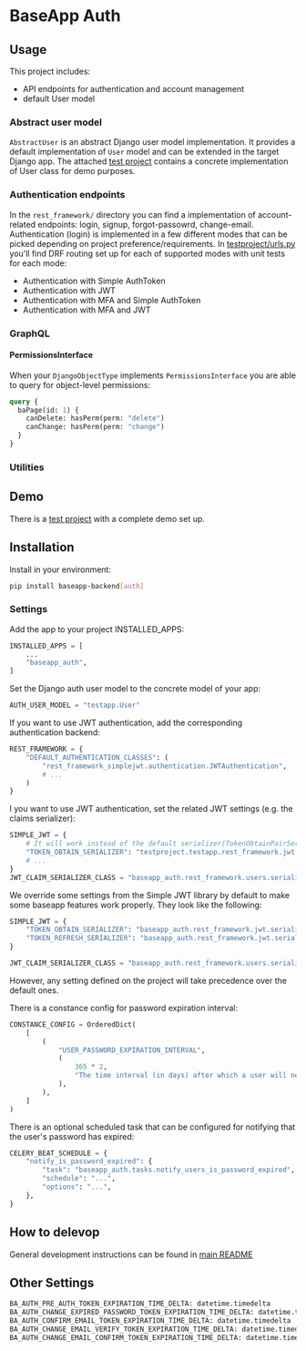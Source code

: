 # BaseApp Auth

## Usage

This project includes:

- API endpoints for authentication and account management
- default User model

### Abstract user model

`AbstractUser` is an abstract Django user model implementation. It provides a default implementation of `User` model and can be extended in the target Django app. The attached [test project](testproject/) contains a concrete implementation of User class for demo purposes.

### Authentication endpoints

In the `rest_framework/` directory you can find a implementation of account-related endpoints: login, signup, forgot-passowrd, change-email. Authentication (login) is implemented in a few different modes that can be picked depending on project preference/requirements. In [testproject/urls.py](testproject/urls.py) you'll find DRF routing set up for each of supported modes with unit tests for each mode:

- Authentication with Simple AuthToken
- Authentication with JWT
- Authentication with MFA and Simple AuthToken
- Authentication with MFA and JWT


### GraphQL

#### PermissionsInterface

When your `DjangoObjectType` implements `PermissionsInterface` you are able to query for object-level permissions:

```graphql
query {
  baPage(id: 1) {
    canDelete: hasPerm(perm: "delete")
    canChange: hasPerm(perm: "change")
  }
}
```

### Utilities

## Demo

There is a [test project](testproject/) with a complete demo set up.

## Installation

Install in your environment:

```bash
pip install baseapp-backend[auth]
```

### Settings

Add the app to your project INSTALLED_APPS:

```py
INSTALLED_APPS = [
    ...
    "baseapp_auth",
]
```

Set the Django auth user model to the concrete model of your app:

```py
AUTH_USER_MODEL = "testapp.User"
```

If you want to use JWT authentication, add the corresponding authentication backend:

```py
REST_FRAMEWORK = {
    "DEFAULT_AUTHENTICATION_CLASSES": (
        "rest_framework_simplejwt.authentication.JWTAuthentication",
        # ...
    )
}
```

I you want to use JWT authentication, set the related JWT settings (e.g. the claims serializer):

```py
SIMPLE_JWT = {
    # It will work instead of the default serializer(TokenObtainPairSerializer).
    "TOKEN_OBTAIN_SERIALIZER": "testproject.testapp.rest_framework.jwt.serializers.MyTokenObtainPairSerializer",
    # ...
}
JWT_CLAIM_SERIALIZER_CLASS = "baseapp_auth.rest_framework.users.serializers.UserBaseSerializer"
```
We override some settings from the Simple JWT library by default to make some baseapp features work properly. They look like the following:
```py
SIMPLE_JWT = {
    "TOKEN_OBTAIN_SERIALIZER": "baseapp_auth.rest_framework.jwt.serializers.BaseJwtLoginSerializer",
    "TOKEN_REFRESH_SERIALIZER": "baseapp_auth.rest_framework.jwt.serializers.BaseJwtRefreshSerializer",
}

JWT_CLAIM_SERIALIZER_CLASS = "baseapp_auth.rest_framework.users.serializers.UserBaseSerializer"
```
However, any setting defined on the project will take precedence over the default ones.

There is a constance config for password expiration interval:

```py
CONSTANCE_CONFIG = OrderedDict(
    [
        (
            "USER_PASSWORD_EXPIRATION_INTERVAL",
            (
                365 * 2,
                "The time interval (in days) after which a user will need to reset their password.",
            ),
        ),
    ]
)
```

There is an optional scheduled task that can be configured for notifying that the user's password has expired:

```py
CELERY_BEAT_SCHEDULE = {
    "notify_is_password_expired": {
        "task": "baseapp_auth.tasks.notify_users_is_password_expired",
        "schedule": "...",
        "options": "...",
    },
}
```

## How to delevop

General development instructions can be found in [main README](..#testing)

## Other Settings

```py
BA_AUTH_PRE_AUTH_TOKEN_EXPIRATION_TIME_DELTA: datetime.timedelta
BA_AUTH_CHANGE_EXPIRED_PASSWORD_TOKEN_EXPIRATION_TIME_DELTA: datetime.timedelta
BA_AUTH_CONFIRM_EMAIL_TOKEN_EXPIRATION_TIME_DELTA: datetime.timedelta
BA_AUTH_CHANGE_EMAIL_VERIFY_TOKEN_EXPIRATION_TIME_DELTA: datetime.timedelta
BA_AUTH_CHANGE_EMAIL_CONFIRM_TOKEN_EXPIRATION_TIME_DELTA: datetime.timedelta
```
